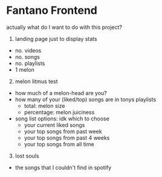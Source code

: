 # Fantano Frontend

actually what do I want to do with this project?

1. landing page just to display stats
  - no. videos
  - no. songs
  - no. playlists
  - 1 melon

2. melon litmus test
  - how much of a melon-head are you?
  - how many of your (liked/top) songs are in tonys playlists
    - total: melon size
    - percentage: melon juiciness
  - song list options: idk which to choose
    - your current liked songs
    - your top songs from past week
    - your top songs from past 4 weeks
    - your top songs from all time

3. lost souls
  - the songs that I couldn't find in spotify
